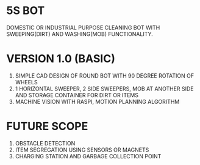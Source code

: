 # 5S BOT
DOMESTIC OR INDUSTRIAL PURPOSE CLEANING BOT WITH SWEEPING(DIRT) AND WASHING(MOB) FUNCTIONALITY.

# VERSION 1.0 (BASIC)
1) SIMPLE CAD DESIGN OF ROUND BOT WITH 90 DEGREE ROTATION OF WHEELS
2) 1 HORIZONTAL SWEEPER, 2 SIDE SWEEPERS, MOB AT ANOTHER SIDE AND STORAGE CONTAINER FOR DIRT OR ITEMS
3) MACHINE VISION WITH RASPI, MOTION PLANNING ALGORITHM

# FUTURE SCOPE
1) OBSTACLE DETECTION
2) ITEM SEGREGATION USING SENSORS OR MAGNETS
3) CHARGING STATION AND GARBAGE COLLECTION POINT


